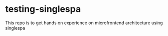 # testing-singlespa
This repo is to get hands on experience on microfrontend architecture using singlespa
